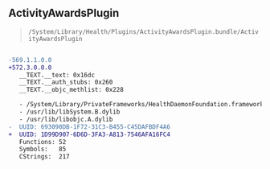 ## ActivityAwardsPlugin

> `/System/Library/Health/Plugins/ActivityAwardsPlugin.bundle/ActivityAwardsPlugin`

```diff

-569.1.1.0.0
+572.3.0.0.0
   __TEXT.__text: 0x16dc
   __TEXT.__auth_stubs: 0x260
   __TEXT.__objc_methlist: 0x228

   - /System/Library/PrivateFrameworks/HealthDaemonFoundation.framework/HealthDaemonFoundation
   - /usr/lib/libSystem.B.dylib
   - /usr/lib/libobjc.A.dylib
-  UUID: 693090DB-1F72-31C3-B455-C45DAFBDF4A6
+  UUID: 1D99D907-6D6D-3FA3-A813-7546AFA16FC4
   Functions: 52
   Symbols:   85
   CStrings:  217

```
